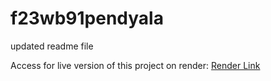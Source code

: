 # f23wb91pendyala

updated readme file

Access for live version of this project on render: [Render Link](https://assignmentpug.onrender.com/)
